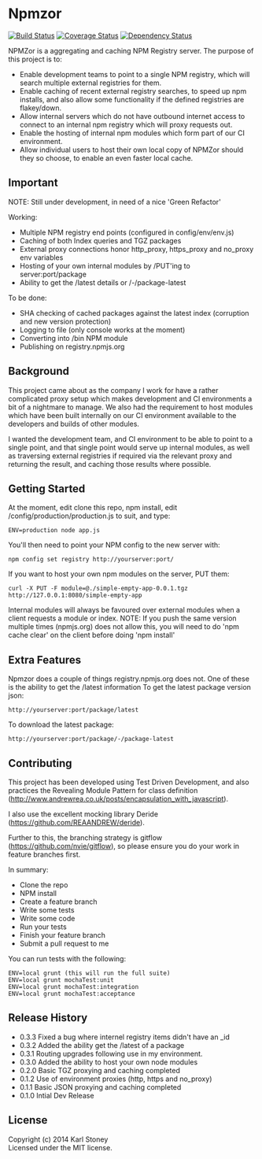 # Npmzor 
[![Build Status](https://secure.travis-ci.org/Stono/Npmzor.png?branch=develop)](http://travis-ci.org/Stono/Npmzor) 
[![Coverage Status](https://coveralls.io/repos/Stono/Npmzor/badge.png?branch=develop)](https://coveralls.io/r/Stono/Npmzor?branch=develop)
[![Dependency Status](https://david-dm.org/Stono/Npmzor.svg)](https://david-dm.org/Stono/Npmzor)

NPMZor is a aggregating and caching NPM Registry server.
The purpose of this project is to:
  - Enable development teams to point to a single NPM registry, which will search multiple external registries for them.
  - Enable caching of recent external registry searches, to speed up npm installs, and also allow some functionality if the defined registries are flakey/down.
  - Allow internal servers which do not have outbound internet access to connect to an internal npm registry which will proxy requests out.
  - Enable the hosting of internal npm modules which form part of our CI environment.
  - Allow individual users to host their own local copy of NPMZor should they so choose, to enable an even faster local cache.

## Important
NOTE: Still under development, in need of a nice 'Green Refactor'

Working:
  - Multiple NPM registry end points (configured in config/env/env.js)
  - Caching of both Index queries and TGZ packages
  - External proxy connections honor http_proxy, https_proxy and no_proxy env variables
  - Hosting of your own internal modules by /PUT'ing to server:port/package 
  - Ability to get the /latest details or /-/package-latest 

To be done:
  - SHA checking of cached packages against the latest index (corruption and new version protection)
  - Logging to file (only console works at the moment)
  - Converting into /bin NPM module
  - Publishing on registry.npmjs.org
  
## Background
This project came about as the company I work for have a rather complicated proxy setup which makes development and CI environments a bit of a nightmare to manage.
We also had the requirement to host modules which have been built internally on our CI environment available to the developers and builds of other modules.

I wanted the development team, and CI environment to be able to point to a single point, and that single point would serve up internal modules, as well as traversing external registries if required via the relevant proxy and returning the result, and caching those results where possible.

## Getting Started
At the moment, edit clone this repo, npm install, edit /config/production/production.js to suit, and type:
```
ENV=production node app.js
```
You'll then need to point your NPM config to the new server with:
```
npm config set registry http://yourserver:port/
```
If you want to host your own npm modules on the server, PUT them:
```
curl -X PUT -F module=@./simple-empty-app-0.0.1.tgz http://127.0.0.1:8080/simple-empty-app
``` 
Internal modules will always be favoured over external modules when a client requests a module or index.
NOTE: If you push the same version multiple times (npmjs.org) does not allow this, you will need to do 'npm cache clear' on the client before doing 'npm install'

## Extra Features
Npmzor does a couple of things registry.npmjs.org does not.
One of these is the ability to get the /latest information
To get the latest package version json:
```
http://yourserver:port/package/latest 
```
To download the latest package:
```
http://yourserver:port/package/-/package-latest
```
## Contributing
This project has been developed using Test Driven Development, and also practices the Revealing Module Pattern for class definition (http://www.andrewrea.co.uk/posts/encapsulation_with_javascript).

I also use the excellent mocking library Deride (https://github.com/REAANDREW/deride).

Further to this, the branching strategy is gitflow (https://github.com/nvie/gitflow), so please ensure you do your work in feature branches first.

In summary:
  - Clone the repo
  - NPM install
  - Create a feature branch
  - Write some tests
  - Write some code
  - Run your tests 
  - Finish your feature branch
  - Submit a pull request to me

You can run tests with the following:
```
ENV=local grunt (this will run the full suite)
ENV=local grunt mochaTest:unit
ENV=local grunt mochaTest:integration
ENV=local grunt mochaTest:acceptance
```

## Release History
  - 0.3.3 Fixed a bug where internel registry items didn't have an _id
  - 0.3.2 Added the ability get the /latest of a package 
  - 0.3.1 Routing upgrades following use in my environment.
  - 0.3.0 Added the ability to host your own node modules
  - 0.2.0 Basic TGZ proxying and caching completed
  - 0.1.2 Use of environment proxies (http, https and no_proxy)
  - 0.1.1 Basic JSON proxying and caching completed
  - 0.1.0 Intial Dev Release

## License
Copyright (c) 2014 Karl Stoney  
Licensed under the MIT license.
